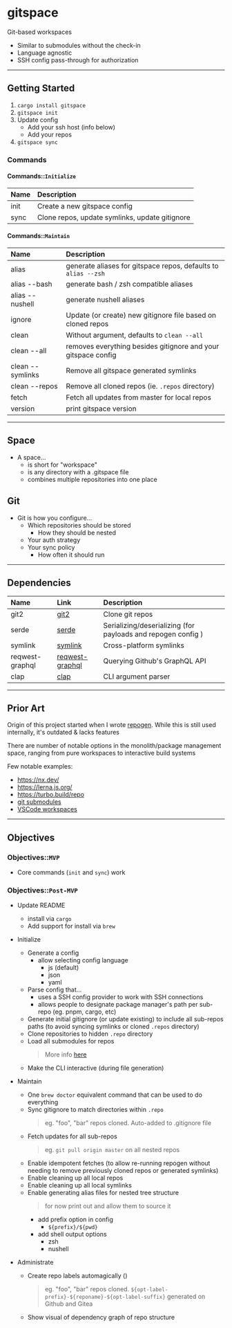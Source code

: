 # gitspace

Git-based workspaces

- Similar to submodules without the check-in
- Language agnostic
- SSH config pass-through for authorization

---

## Getting Started
1. `cargo install gitspace`
2. `gitspace init`
3. Update config
    - Add your ssh host (info below)
    - Add your repos
4. `gitspace sync`

### Commands

#### Commands::`Initialize`

| Name | Description                                    |
| :--- | :--------------------------------------------- |
| init | Create a new gitspace config                    |
| sync | Clone repos, update symlinks, update gitignore |

#### Commands::`Maintain`

| Name             | Description                                                   |
| :--------------- | :------------------------------------------------------------ |
| alias            | generate aliases for gitspace repos, defaults to `alias --zsh` |
| alias --bash     | generate bash / zsh compatible aliases                        |
| alias --nushell  | generate nushell aliases                                      |
| ignore           | Update (or create) new gitignore file based on cloned repos   |
| clean            | Without argument, defaults to `clean --all`                   |
| clean --all      | removes everything besides gitignore and your gitspace config  |
| clean --symlinks | Remove all gitspace generated symlinks                         |
| clean --repos    | Remove all cloned repos (ie. `.repos` directory)              |
| fetch            | Fetch all updates from master for local repos                 |
| version          | print gitspace version                                         |

---

## Space

- A space...
  - is short for "workspace"
  - is any directory with a .gitspace file
  - combines multiple repositories into one place

## Git

- Git is how you configure...
  - Which repositories should be stored
    - How they should be nested
  - Your auth strategy
  - Your sync policy
    - How often it should run

---

## Dependencies

| Name            | Link                                                                   | Description                                                  |
| :-------------- | :--------------------------------------------------------------------- | :----------------------------------------------------------- |
| git2            | [git2](https://docs.rs/git2/latest/git2/build/struct.RepoBuilder.html) | Clone git repos                                              |
| serde           | [serde](https://lib.rs/crates/serde)                                   | Serializing/deserializing (for payloads and repogen config ) |
| symlink         | [symlink](https://docs.rs/symlink/0.1.0/symlink/)                      | Cross-platform symlinks                                      |
| reqwest-graphql | [reqwest-graphql](https://crates.io/crates/reqwest-graphql/1.0.0)      | Querying Github's GraphQL API                                |
| clap            | [clap](https://crates.io/crates/clap)                                  | CLI argument parser                                          |

---

## Prior Art

Origin of this project started when I wrote [repogen](https://www.npmjs.com/package/repo-genesis-cli). While this is still used internally, it's outdated & lacks features

There are number of notable options in the monolith/package management space, ranging from pure workspaces to interactive build systems

Few notable examples:

- https://nx.dev/
- https://lerna.js.org/
- https://turbo.build/repo
- [git submodules](https://git-scm.com/book/en/v2/Git-Tools-Submodules)
- [VSCode workspaces](https://code.visualstudio.com/docs/editor/workspaces)

---

## Objectives

### Objectives::`MVP`
- Core commands (`init` and `sync`) work

### Objectives::`Post-MVP`
- Update README
  - install via `cargo`
  - Add support for install via `brew`

- Initialize
  - Generate a config
    - allow selecting config language
      - js (default)
      - json
      - yaml
  - Parse config that...
    - uses a SSH config provider to work with SSH connections
    - allows people to designate package manager's path per sub-repo (eg. pnpm, cargo, etc)
  - Generate initial gitignore (or update existing) to include all sub-repos paths (to avoid syncing symlinks or cloned `.repos` directory)
  - Clone repositories to hidden `.repo` directory
  - Load all submodules for repos
    > More info [here](https://docs.rs/git2/latest/git2/struct.Repository.html#method.submodules) 
  - Make the CLI interactive (during file generation)

- Maintain
  - One `brew doctor` equivalent command that can be used to do everything
  - Sync gitignore to match directories within `.repo` 
    >   eg. "foo", "bar" repos cloned. Auto-added to .gitignore file
  - Fetch updates for all sub-repos
    >   eg. `git pull origin master` on all nested repos
  - Enable idempotent fetches (to allow re-running repogen without needing to remove previously cloned repos or generated symlinks)
  - Enable cleaning up all local repos
  - Enable cleaning up all local symlinks
  - Enable generating alias files for nested tree structure
    > for now print out and allow them to source it
    - add prefix option in config
      - `${prefix}/${pwd}`
    - add shell output options
      - zsh
      - nushell

- Administrate
  - Create repo labels automagically ()
    >   eg. "foo", "bar" repos cloned. `${opt-label-prefix}-${reponame}-${opt-label-suffix}` generated on Github and Gitea
  - Show visual of dependency graph of repo structure

